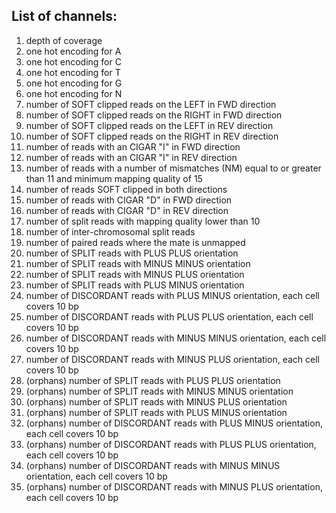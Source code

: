 ## List of channels:

1. depth of coverage
2. one hot encoding for A
3. one hot encoding for C
4. one hot encoding for T
5. one hot encoding for G
6. one hot encoding for N
7. number of SOFT clipped reads on the LEFT in FWD direction
8. number of SOFT clipped reads on the RIGHT in FWD direction
9. number of SOFT clipped reads on the LEFT in REV direction
10. number of SOFT clipped reads on the RIGHT in REV direction
11. number of reads with an CIGAR "I" in FWD direction
12. number of reads with an CIGAR "I" in REV direction
13. number of reads with a number of mismatches (NM) equal to or greater  than 11 and minimum mapping quality of 15
14. number of reads SOFT clipped in both directions
15. number of reads with CIGAR "D" in FWD direction
16. number of reads with CIGAR "D" in REV direction
17. number of split reads with mapping quality lower than 10
18. number of inter-chromosomal split reads
19. number of paired reads where the mate is unmapped
20. number of SPLIT reads with PLUS PLUS orientation
21. number of SPLIT reads with MINUS MINUS orientation
22. number of SPLIT reads with MINUS PLUS orientation
23. number of SPLIT reads with PLUS MINUS orientation
24. number of DISCORDANT reads with PLUS MINUS orientation, each cell covers 10 bp
25. number of DISCORDANT reads with PLUS PLUS orientation, each cell covers 10 bp
26. number of DISCORDANT reads with MINUS MINUS orientation, each cell covers 10 bp
27. number of DISCORDANT reads with MINUS PLUS orientation, each cell covers 10 bp
28. (orphans) number of SPLIT reads with PLUS PLUS orientation
29. (orphans) number of SPLIT reads with MINUS MINUS orientation
30. (orphans) number of SPLIT reads with MINUS PLUS orientation
31. (orphans) number of SPLIT reads with PLUS MINUS orientation
32. (orphans) number of DISCORDANT reads with PLUS MINUS orientation, each cell covers 10 bp
33. (orphans) number of DISCORDANT reads with PLUS PLUS orientation, each cell covers 10 bp
34. (orphans) number of DISCORDANT reads with MINUS MINUS orientation, each cell covers 10 bp
35. (orphans) number of DISCORDANT reads with MINUS PLUS orientation, each cell covers 10 bp
